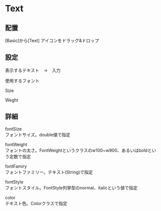 # Text

## 配置

[Basic]から[Text]  アイコンをドラッグ&ドロップ

## 設定

表示するテキスト　→　入力

使用するフォント

Size

Weght

## 詳細

fontSize  
フォントサイズ。double値で指定

fontWeight  
フォントの太さ。FontWeightというクラスのw100~w900、あるいはboldという定数で指定

fontFamiry  
フォントファミリー。テキスト(String)で指定

fontStyle  
フォントスタイル。FontStyle列挙型のnormal、italicという値で指定

color  
テキスト色。Colorクラスで指定